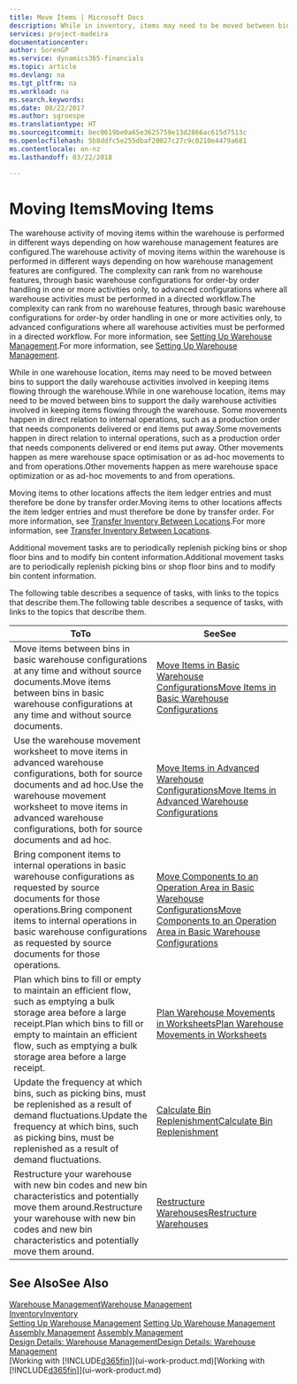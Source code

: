 ```yaml
---
title: Move Items | Microsoft Docs
description: While in inventory, items may need to be moved between bins to support the daily warehouse activities involved in keeping items flowing through the warehouse. Some movements happen in direct relation to internal operations, such as a production order that needs components delivered or end items put away. Other movements happen as mere warehouse space optimisation or as ad-hoc movements to and from operations.
services: project-madeira
documentationcenter: 
author: SorenGP
ms.service: dynamics365-financials
ms.topic: article
ms.devlang: na
ms.tgt_pltfrm: na
ms.workload: na
ms.search.keywords: 
ms.date: 08/22/2017
ms.author: sgroespe
ms.translationtype: HT
ms.sourcegitcommit: bec0619be0a65e3625759e13d2866ac615d7513c
ms.openlocfilehash: 5b8ddfc5e255dbaf20027c27c9c0210e4479a681
ms.contentlocale: en-nz
ms.lasthandoff: 03/22/2018

---
```

# <a name="moving-items"></a><span data-ttu-id="1c641-105">Moving Items</span><span class="sxs-lookup"><span data-stu-id="1c641-105">Moving Items</span></span>
<span data-ttu-id="1c641-106">The warehouse activity of moving items within the warehouse is performed in different ways depending on how warehouse management features are configured.</span><span class="sxs-lookup"><span data-stu-id="1c641-106">The warehouse activity of moving items within the warehouse is performed in different ways depending on how warehouse management features are configured.</span></span> <span data-ttu-id="1c641-107">The complexity can rank from no warehouse features, through basic warehouse configurations for order-by order handling in one or more activities only, to advanced configurations where all warehouse activities must be performed in a directed workflow.</span><span class="sxs-lookup"><span data-stu-id="1c641-107">The complexity can rank from no warehouse features, through basic warehouse configurations for order-by order handling in one or more activities only, to advanced configurations where all warehouse activities must be performed in a directed workflow.</span></span> <span data-ttu-id="1c641-108">For more information, see [Setting Up Warehouse Management](warehouse-setup-warehouse.md).</span><span class="sxs-lookup"><span data-stu-id="1c641-108">For more information, see [Setting Up Warehouse Management](warehouse-setup-warehouse.md).</span></span>

<span data-ttu-id="1c641-109">While in one warehouse location, items may need to be moved between bins to support the daily warehouse activities involved in keeping items flowing through the warehouse.</span><span class="sxs-lookup"><span data-stu-id="1c641-109">While in one warehouse location, items may need to be moved between bins to support the daily warehouse activities involved in keeping items flowing through the warehouse.</span></span> <span data-ttu-id="1c641-110">Some movements happen in direct relation to internal operations, such as a production order that needs components delivered or end items put away.</span><span class="sxs-lookup"><span data-stu-id="1c641-110">Some movements happen in direct relation to internal operations, such as a production order that needs components delivered or end items put away.</span></span> <span data-ttu-id="1c641-111">Other movements happen as mere warehouse space optimisation or as ad-hoc movements to and from operations.</span><span class="sxs-lookup"><span data-stu-id="1c641-111">Other movements happen as mere warehouse space optimization or as ad-hoc movements to and from operations.</span></span>

<span data-ttu-id="1c641-112">Moving items to other locations affects the item ledger entries and must therefore be done by transfer order.</span><span class="sxs-lookup"><span data-stu-id="1c641-112">Moving items to other locations affects the item ledger entries and must therefore be done by transfer order.</span></span> <span data-ttu-id="1c641-113">For more information, see [Transfer Inventory Between Locations](inventory-how-transfer-between-locations.md).</span><span class="sxs-lookup"><span data-stu-id="1c641-113">For more information, see [Transfer Inventory Between Locations](inventory-how-transfer-between-locations.md).</span></span>  

<span data-ttu-id="1c641-114">Additional movement tasks are to periodically replenish picking bins or shop floor bins and to modify bin content information.</span><span class="sxs-lookup"><span data-stu-id="1c641-114">Additional movement tasks are to periodically replenish picking bins or shop floor bins and to modify bin content information.</span></span>  

 <span data-ttu-id="1c641-115">The following table describes a sequence of tasks, with links to the topics that describe them.</span><span class="sxs-lookup"><span data-stu-id="1c641-115">The following table describes a sequence of tasks, with links to the topics that describe them.</span></span>   

|<span data-ttu-id="1c641-116">**To**</span><span class="sxs-lookup"><span data-stu-id="1c641-116">**To**</span></span>|<span data-ttu-id="1c641-117">**See**</span><span class="sxs-lookup"><span data-stu-id="1c641-117">**See**</span></span>|  
|------------|-------------|  
|<span data-ttu-id="1c641-118">Move items between bins in basic warehouse configurations at any time and without source documents.</span><span class="sxs-lookup"><span data-stu-id="1c641-118">Move items between bins in basic warehouse configurations at any time and without source documents.</span></span>|[<span data-ttu-id="1c641-119">Move Items in Basic Warehouse Configurations</span><span class="sxs-lookup"><span data-stu-id="1c641-119">Move Items in Basic Warehouse Configurations</span></span>](warehouse-how-to-move-items-ad-hoc-in-basic-warehousing.md)|
|<span data-ttu-id="1c641-120">Use the warehouse movement worksheet to move items in advanced warehouse configurations, both for source documents and ad hoc.</span><span class="sxs-lookup"><span data-stu-id="1c641-120">Use the warehouse movement worksheet to move items in advanced warehouse configurations, both for source documents and ad hoc.</span></span>|[<span data-ttu-id="1c641-121">Move Items in Advanced Warehouse Configurations</span><span class="sxs-lookup"><span data-stu-id="1c641-121">Move Items in Advanced Warehouse Configurations</span></span>](warehouse-how-to-move-items-in-advanced-warehousing.md)|  
|<span data-ttu-id="1c641-122">Bring component items to internal operations in basic warehouse configurations as requested by source documents for those operations.</span><span class="sxs-lookup"><span data-stu-id="1c641-122">Bring component items to internal operations in basic warehouse configurations as requested by source documents for those operations.</span></span>|[<span data-ttu-id="1c641-123">Move Components to an Operation Area in Basic Warehouse Configurations</span><span class="sxs-lookup"><span data-stu-id="1c641-123">Move Components to an Operation Area in Basic Warehouse Configurations</span></span>](warehouse-how-to-move-components-to-an-operation-area-in-basic-warehousing.md)|
|<span data-ttu-id="1c641-124">Plan which bins to fill or empty to maintain an efficient flow, such as emptying a bulk storage area before a large receipt.</span><span class="sxs-lookup"><span data-stu-id="1c641-124">Plan which bins to fill or empty to maintain an efficient flow, such as emptying a bulk storage area before a large receipt.</span></span>|[<span data-ttu-id="1c641-125">Plan Warehouse Movements in Worksheets</span><span class="sxs-lookup"><span data-stu-id="1c641-125">Plan Warehouse Movements in Worksheets</span></span>](warehouse-how-to-plan-warehouse-movements-in-worksheets.md)|
|<span data-ttu-id="1c641-126">Update the frequency at which bins, such as picking bins, must be replenished as a result of demand fluctuations.</span><span class="sxs-lookup"><span data-stu-id="1c641-126">Update the frequency at which bins, such as picking bins, must be replenished as a result of demand fluctuations.</span></span>|[<span data-ttu-id="1c641-127">Calculate Bin Replenishment</span><span class="sxs-lookup"><span data-stu-id="1c641-127">Calculate Bin Replenishment</span></span>](warehouse-how-to-calculate-bin-replenishment.md)|
|<span data-ttu-id="1c641-128">Restructure your warehouse with new bin codes and new bin characteristics and potentially move them around.</span><span class="sxs-lookup"><span data-stu-id="1c641-128">Restructure your warehouse with new bin codes and new bin characteristics and potentially move them around.</span></span>|[<span data-ttu-id="1c641-129">Restructure Warehouses</span><span class="sxs-lookup"><span data-stu-id="1c641-129">Restructure Warehouses</span></span>](warehouse-how-to-restructure-warehouses.md)|  

## <a name="see-also"></a><span data-ttu-id="1c641-130">See Also</span><span class="sxs-lookup"><span data-stu-id="1c641-130">See Also</span></span>  
[<span data-ttu-id="1c641-131">Warehouse Management</span><span class="sxs-lookup"><span data-stu-id="1c641-131">Warehouse Management</span></span>](warehouse-manage-warehouse.md)  
[<span data-ttu-id="1c641-132">Inventory</span><span class="sxs-lookup"><span data-stu-id="1c641-132">Inventory</span></span>](inventory-manage-inventory.md)  
<span data-ttu-id="1c641-133">[Setting Up Warehouse Management](warehouse-setup-warehouse.md)   </span><span class="sxs-lookup"><span data-stu-id="1c641-133">[Setting Up Warehouse Management](warehouse-setup-warehouse.md)   </span></span>  
<span data-ttu-id="1c641-134">[Assembly Management](assembly-assemble-items.md)  </span><span class="sxs-lookup"><span data-stu-id="1c641-134">[Assembly Management](assembly-assemble-items.md)  </span></span>  
[<span data-ttu-id="1c641-135">Design Details: Warehouse Management</span><span class="sxs-lookup"><span data-stu-id="1c641-135">Design Details: Warehouse Management</span></span>](design-details-warehouse-management.md)  
<span data-ttu-id="1c641-136">[Working with [!INCLUDE[d365fin](includes/d365fin_md.md)]](ui-work-product.md)</span><span class="sxs-lookup"><span data-stu-id="1c641-136">[Working with [!INCLUDE[d365fin](includes/d365fin_md.md)]](ui-work-product.md)</span></span>


